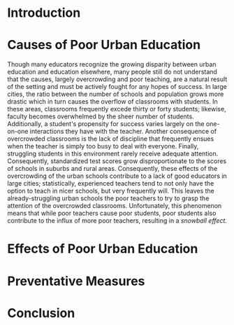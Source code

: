 # Introduction
# Causes of Poor Urban Education
Though many educators recognize the growing disparity between urban education and education elsewhere, many people still do not understand that the causes, largely overcrowding and poor teaching, are a natural result of the setting and must be actively fought for any hopes of success. 
In large cities, the ratio between the number of schools and population grows more drastic which in turn causes the overflow of classrooms with students. In these areas, classrooms frequently excede thirty or forty students; likewise, faculty becomes overwhelmed by the sheer number of students. Additionally, a student's propensity for success varies largely on the one-on-one interactions they have with the teacher. Another consequence of overcrowded classrooms is the lack of discipline that frequently ensues when the teacher is simply too busy to deal with everyone. Finally, struggling students in this environment rarely receive adequate attention. Consequently, standardized test scores grow disproportionate to the scores of schools in suburbs and rural areas.
Consequently, these effects of the overcrowding of the urban schools contribute to a lack of good educators in large cities; statistically, experienced teachers tend to not only have the option to teach in nicer schools, but very frequently will. This leaves the already-struggling urban schools the poor teachers to try to grasp the attention of the overcrowded classrooms. Unfortunately, this phenomenon means that while poor teachers cause poor students, poor students also contribute to the influx of more poor teachers, resulting in a *snowball effect.* 

# Effects of Poor Urban Education 
# Preventative Measures
# Conclusion
